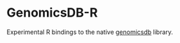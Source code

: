 # GenomicsDB-R
Experimental R bindings to the native [genomicsdb](https://github.com/GenomicsDB/GenomicsDB) library.
